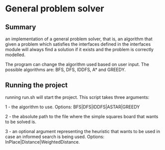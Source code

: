 # General problem solver

## Summary
an implementation of a general problem solver, that is, an algorithm that given a problem which satisfies the interfaces defined in the interfaces module will always find a solution if it exists and the problem is correctly modelled.

The program can change the algorithm used based on user input. The possible algorithms are: BFS, DFS, IDDFS, A* and GREEDY.

## Running the project
running run.sh will start the project. This script takes three arguments:

1 - the algorithm to use. Options: BFS|DFS|IDDFS|ASTAR|GREEDY

2 - the absolute path to the file where the simple squares board that wants to be solved is.

3 - an optional argument representing the heuristic that wants to be used in case an informed search is being used. Options: InPlace|Distance|WeightedDistance.
